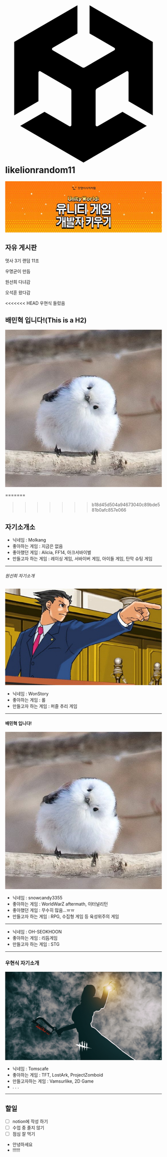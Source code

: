 # <svg role="img" viewBox="0 0 24 24" xmlns="http://www.w3.org/2000/svg"><title>Unity</title><path d="m12.9288 4.2939 3.7997 2.1929c.1366.077.1415.2905 0 .3675l-4.515 2.6076a.4192.4192 0 0 1-.4246 0L7.274 6.8543c-.139-.0745-.1415-.293 0-.3675l3.7972-2.193V0L1.3758 5.5977V16.793l3.7177-2.1456v-4.3858c-.0025-.1565.1813-.2682.318-.1838l4.5148 2.6076a.4252.4252 0 0 1 .2136.3676v5.2127c.0025.1565-.1813.2682-.3179.1838l-3.7996-2.1929-3.7178 2.1457L12 24l9.6954-5.5977-3.7178-2.1457-3.7996 2.1929c-.1341.082-.3229-.0248-.3179-.1838V13.053c0-.1565.087-.2956.2136-.3676l4.5149-2.6076c.134-.082.3228.0224.3179.1838v4.3858l3.7177 2.1456V5.5977L12.9288 0Z"/></svg>likelionrandom11
![Title](/img/Title.JPG "대문")

## 자유 게시판
멋사 3기 랜덤 11조

우명균이 만듬

원선희 다녀감

오석훈 왔다감

<<<<<<< HEAD
우현식 들렀음

## 배민혁 입니다!(This is a H2)
![Alt text](/img/AegithalosCaudatusCaudatus.jpg "배민혁 프로필 사진")


=======
>>>>>>> b18d45d504a94673040c89bde581b0afc857e066
## 자기소개소

- 닉네임 : Molkang
- 좋아하는 게임 : 지금은 없음
- 좋아했던 게임 : Alicia, FF14, 아크서바이벌
- 만들고자 하는 게임 : 레이싱 게임, 서바이버 게임, 아이들 게임, 탄막 슈팅 게임

***

###### 원선희 자기소개
![Objection](/img/objection.jpg "이의있소")
- 닉네임 : WonStory
- 좋아하는 게임 : 롤
- 만들고자 하는 게임 : 퍼즐 추리 게임

***

#### 배민혁 입니다!

![Alt text](/img/AegithalosCaudatusCaudatus.jpg "배민혁 프로필 사진")

- 닉네임 : snowcandy3355
- 좋아하는 게임 : WorldWarZ aftermath, 이터널리턴
- 좋아했던 게임 : 무수히 많음...ㅠㅠ
- 만들고자 하는 게임 : RPG, 수집형 게임 등 육성위주의 게임

***

- 닉네임 : OH-SEOKHOON
- 좋아하는 게임 : 리듬게임
- 만들고자 하는 게임 : STG

***

### 우현식 자기소개

![Alt text](/img/wallhaven-5wwew7_1920x1080.png "아무거나")

- 닉네임 : Tomscafe
- 좋아하는 게임 : TFT, LostArk, ProjectZomboid
- 만들고자하는 게임 : Vamsurlike, 2D Game
- . . .

***
## 할일

- [ ] notion에 작성 하기
- [ ] 수업 중 졸지 않기
- [ ] 점심 잘 먹기

- 안녕하세요
- !!!!!!
